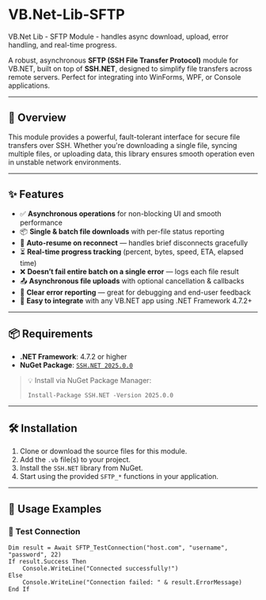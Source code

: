 # VB.Net-Lib-SFTP
VB.Net Lib - SFTP Module - handles async download, upload, error handling, and real-time progress. 

A robust, asynchronous **SFTP (SSH File Transfer Protocol)** module for VB.NET, built on top of **SSH.NET**, designed to simplify file transfers across remote servers. Perfect for integrating into WinForms, WPF, or Console applications.

---

## 📌 Overview

This module provides a powerful, fault-tolerant interface for secure file transfers over SSH. Whether you're downloading a single file, syncing multiple files, or uploading data, this library ensures smooth operation even in unstable network environments.

---

## ✨ Features

- ✅ **Asynchronous operations** for non-blocking UI and smooth performance
- 📦 **Single & batch file downloads** with per-file status reporting
- 🔁 **Auto-resume on reconnect** — handles brief disconnects gracefully
- ⏳ **Real-time progress tracking** (percent, bytes, speed, ETA, elapsed time)
- ❌ **Doesn’t fail entire batch on a single error** — logs each file result
- 📤 **Asynchronous file uploads** with optional cancellation & callbacks
- 📃 **Clear error reporting** — great for debugging and end-user feedback
- 🧩 **Easy to integrate** with any VB.NET app using .NET Framework 4.7.2+

---

## 📦 Requirements

- **.NET Framework**: 4.7.2 or higher
- **NuGet Package**: [`SSH.NET 2025.0.0`](https://www.nuget.org/packages/SSH.NET/)

> 💡 Install via NuGet Package Manager:
> ```
> Install-Package SSH.NET -Version 2025.0.0
> ```

---

## 🛠️ Installation

1. Clone or download the source files for this module.
2. Add the `.vb` file(s) to your project.
3. Install the `SSH.NET` library from NuGet.
4. Start using the provided `SFTP_*` functions in your application.

---

## 🚀 Usage Examples

### 🔗 Test Connection

```vb.net
Dim result = Await SFTP_TestConnection("host.com", "username", "password", 22)
If result.Success Then
    Console.WriteLine("Connected successfully!")
Else
    Console.WriteLine("Connection failed: " & result.ErrorMessage)
End If
